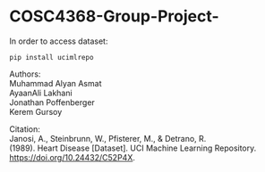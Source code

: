 # COSC4368-Group-Project-

In order to access dataset:
```
pip install ucimlrepo
```

Authors:\
Muhammad Alyan Asmat\
AyaanAli Lakhani\
Jonathan Poffenberger\
Kerem Gursoy

Citation:\
Janosi, A., Steinbrunn, W., Pfisterer, M., & Detrano, R.\
(1989). Heart Disease [Dataset]. UCI Machine Learning Repository.\
https://doi.org/10.24432/C52P4X.
